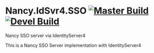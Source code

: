 # Nancy.IdSvr4.SSO [![Master Build](https://ci.appveyor.com/api/projects/status/emu69boirwukwohv/branch/master?svg=true)](https://ci.appveyor.com/project/jeff-pang/nancy-idsvr4-sso/branch/master) [![Devel Build](https://ci.appveyor.com/api/projects/status/emu69boirwukwohv/branch/devel?svg=true)](https://ci.appveyor.com/project/jeff-pang/nancy-idsvr4-sso/branch/devel)

Nancy SSO server via IdentityServer4

This is a Nancy SSO Server implementation with IdentityServer4